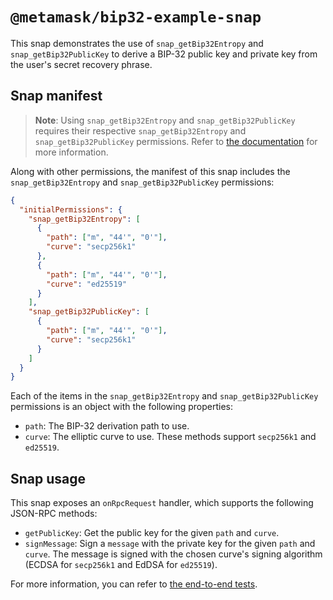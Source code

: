 # `@metamask/bip32-example-snap`

This snap demonstrates the use of `snap_getBip32Entropy` and
`snap_getBip32PublicKey` to derive a BIP-32 public key and private key from the
user's secret recovery phrase.

## Snap manifest

> **Note**: Using `snap_getBip32Entropy` and `snap_getBip32PublicKey`
> requires their respective `snap_getBip32Entropy` and `snap_getBip32PublicKey`
> permissions. Refer to [the documentation](https://docs.metamask.io/snaps/reference/rpc-api/#snap_getbip32entropy)
> for more information.

Along with other permissions, the manifest of this snap includes the
`snap_getBip32Entropy` and `snap_getBip32PublicKey` permissions:

```json
{
  "initialPermissions": {
    "snap_getBip32Entropy": [
      {
        "path": ["m", "44'", "0'"],
        "curve": "secp256k1"
      },
      {
        "path": ["m", "44'", "0'"],
        "curve": "ed25519"
      }
    ],
    "snap_getBip32PublicKey": [
      {
        "path": ["m", "44'", "0'"],
        "curve": "secp256k1"
      }
    ]
  }
}
```

Each of the items in the `snap_getBip32Entropy` and `snap_getBip32PublicKey`
permissions is an object with the following properties:

- `path`: The BIP-32 derivation path to use.
- `curve`: The elliptic curve to use. These methods support `secp256k1` and
  `ed25519`.

## Snap usage

This snap exposes an `onRpcRequest` handler, which supports the following
JSON-RPC methods:

- `getPublicKey`: Get the public key for the given `path` and
  `curve`.
- `signMessage`: Sign a `message` with the private key for the given `path`
  and `curve`. The message is signed with the chosen curve's signing algorithm
  (ECDSA for `secp256k1` and EdDSA for `ed25519`).

For more information, you can refer to
[the end-to-end tests](./src/index.test.ts).
